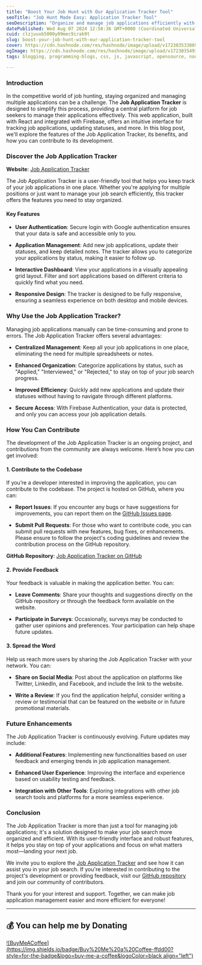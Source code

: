 ```yaml
---
title: "Boost Your Job Hunt with Our Application Tracker Tool"
seoTitle: "Job Hunt Made Easy: Application Tracker Tool"
seoDescription: "Organize and manage job applications efficiently with our secure, user-friendly Job Application Tracker"
datePublished: Wed Aug 07 2024 12:58:36 GMT+0000 (Coordinated Universal Time)
cuid: clzjuuxb5000y09mec9irak9t
slug: boost-your-job-hunt-with-our-application-tracker-tool
cover: https://cdn.hashnode.com/res/hashnode/image/upload/v1723035338696/2922014c-960e-47a8-b995-9a1e9d20361d.png
ogImage: https://cdn.hashnode.com/res/hashnode/image/upload/v1723035491058/b2a67fad-2a43-4652-a3a0-44b49b789124.png
tags: blogging, programming-blogs, css, js, javascript, opensource, nodejs, reactjs, html5, jobs, career, 100daysofcode, career-advice, job-search, reacthooks

---
```


### Introduction

In the competitive world of job hunting, staying organized and managing multiple applications can be a challenge. The **Job Application Tracker** is designed to simplify this process, providing a central platform for job seekers to manage their applications effectively. This web application, built with React and integrated with Firebase, offers an intuitive interface for tracking job applications, updating statuses, and more. In this blog post, we'll explore the features of the Job Application Tracker, its benefits, and how you can contribute to its development.

### Discover the Job Application Tracker

**Website**: [Job Application Tracker](https://jobapplicationtracter.raajaryan.tech/)

The Job Application Tracker is a user-friendly tool that helps you keep track of your job applications in one place. Whether you're applying for multiple positions or just want to manage your job search efficiently, this tracker offers the features you need to stay organized.

#### Key Features

* **User Authentication**: Secure login with Google authentication ensures that your data is safe and accessible only to you.
    
* **Application Management**: Add new job applications, update their statuses, and keep detailed notes. The tracker allows you to categorize your applications by status, making it easier to follow up.
    
* **Interactive Dashboard**: View your applications in a visually appealing grid layout. Filter and sort applications based on different criteria to quickly find what you need.
    
* **Responsive Design**: The tracker is designed to be fully responsive, ensuring a seamless experience on both desktop and mobile devices.
    

### Why Use the Job Application Tracker?

Managing job applications manually can be time-consuming and prone to errors. The Job Application Tracker offers several advantages:

* **Centralized Management**: Keep all your job applications in one place, eliminating the need for multiple spreadsheets or notes.
    
* **Enhanced Organization**: Categorize applications by status, such as "Applied," "Interviewed," or "Rejected," to stay on top of your job search progress.
    
* **Improved Efficiency**: Quickly add new applications and update their statuses without having to navigate through different platforms.
    
* **Secure Access**: With Firebase Authentication, your data is protected, and only you can access your job application details.
    

### How You Can Contribute

The development of the Job Application Tracker is an ongoing project, and contributions from the community are always welcome. Here’s how you can get involved:

#### 1\. **Contribute to the Codebase**

If you’re a developer interested in improving the application, you can contribute to the codebase. The project is hosted on GitHub, where you can:

* **Report Issues**: If you encounter any bugs or have suggestions for improvements, you can report them on the [GitHub Issues page](https://github.com/deepakkumar55/Job-Application-Tracker/issues).
    
* **Submit Pull Requests**: For those who want to contribute code, you can submit pull requests with new features, bug fixes, or enhancements. Please ensure to follow the project's coding guidelines and review the contribution process on the GitHub repository.
    

**GitHub Repository**: [Job Application Tracker on GitHub](https://github.com/deepakkumar55/Job-Application-Tracker)

#### 2\. **Provide Feedback**

Your feedback is valuable in making the application better. You can:

* **Leave Comments**: Share your thoughts and suggestions directly on the GitHub repository or through the feedback form available on the website.
    
* **Participate in Surveys**: Occasionally, surveys may be conducted to gather user opinions and preferences. Your participation can help shape future updates.
    

#### 3\. **Spread the Word**

Help us reach more users by sharing the Job Application Tracker with your network. You can:

* **Share on Social Media**: Post about the application on platforms like Twitter, LinkedIn, and Facebook, and include the link to the website.
    
* **Write a Review**: If you find the application helpful, consider writing a review or testimonial that can be featured on the website or in future promotional materials.
    

### Future Enhancements

The Job Application Tracker is continuously evolving. Future updates may include:

* **Additional Features**: Implementing new functionalities based on user feedback and emerging trends in job application management.
    
* **Enhanced User Experience**: Improving the interface and experience based on usability testing and feedback.
    
* **Integration with Other Tools**: Exploring integrations with other job search tools and platforms for a more seamless experience.
    

### Conclusion

The Job Application Tracker is more than just a tool for managing job applications; it's a solution designed to make your job search more organized and efficient. With its user-friendly interface and robust features, it helps you stay on top of your applications and focus on what matters most—landing your next job.

We invite you to explore the [Job Application Tracker](https://jobapplicationtracter.raajaryan.tech/) and see how it can assist you in your job search. If you're interested in contributing to the project's development or providing feedback, visit our [GitHub repository](https://github.com/deepakkumar55/Job-Application-Tracker) and join our community of contributors.

Thank you for your interest and support. Together, we can make job application management easier and more efficient for everyone!

---

## 💰 You can help me by Donating

[![BuyMeACoffee](https://img.shields.io/badge/Buy%20Me%20a%20Coffee-ffdd00?style=for-the-badge&logo=buy-me-a-coffee&logoColor=black align="left")](https://buymeacoffee.com/dk119819)